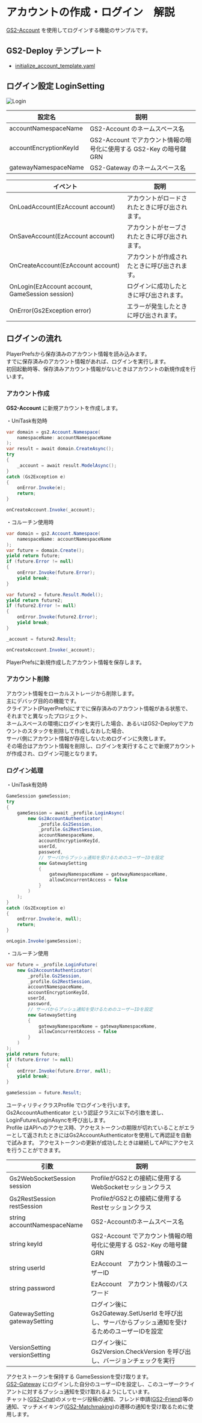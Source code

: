 # アカウントの作成・ログイン　解説

[GS2-Account](https://app.gs2.io/docs/index.html#gs2-account) を使用してログインする機能のサンプルです。

## GS2-Deploy テンプレート

- [initialize_account_template.yaml](../Templates/initialize_account_template.yaml)

## ログイン設定 LoginSetting

![Login](LoginSetting.png)

| 設定名 | 説明 |
--------|-----
| accountNamespaceName | GS2-Account のネームスペース名 |
| accountEncryptionKeyId | GS2-Account でアカウント情報の暗号化に使用する GS2-Key の暗号鍵GRN |
| gatewayNamespaceName | GS2-Gateway のネームスペース名 |

| イベント | 説明 |
---------|------
| OnLoadAccount(EzAccount account) | アカウントがロードされたときに呼び出されます。 |
| OnSaveAccount(EzAccount account) | アカウントがセーブされたときに呼び出されます。 |
| OnCreateAccount(EzAccount account) | アカウントが作成されたときに呼び出されます。 |
| OnLogin(EzAccount account, GameSession session) | ログインに成功したときに呼び出されます。 |
| OnError(Gs2Exception error) | エラーが発生したときに呼び出されます。 |

## ログインの流れ

PlayerPrefsから保存済みのアカウント情報を読み込みます。  
すでに保存済みのアカウント情報があれば、ログインを実行します。  
初回起動時等、保存済みアカウント情報がないときはアカウントの新規作成を行います。

### アカウント作成

__GS2-Account__ に新規アカウントを作成します。

・UniTask有効時
```c#
var domain = gs2.Account.Namespace(
    namespaceName: accountNamespaceName
);
var result = await domain.CreateAsync();
try
{
    _account = await result.ModelAsync();
}
catch (Gs2Exception e)
{
    onError.Invoke(e);
    return;
}

onCreateAccount.Invoke(_account);
```
・コルーチン使用時
```c#
var domain = gs2.Account.Namespace(
    namespaceName: accountNamespaceName
);
var future = domain.Create();
yield return future;
if (future.Error != null)
{
    onError.Invoke(future.Error);
    yield break;
}

var future2 = future.Result.Model();
yield return future2;
if (future2.Error != null)
{
    onError.Invoke(future2.Error);
    yield break;
}

_account = future2.Result;

onCreateAccount.Invoke(_account);
```

PlayerPrefsに新規作成したアカウント情報を保存します。  

### アカウント削除

アカウント情報をローカルストレージから削除します。  
主にデバッグ目的の機能です。  
クライアント(PlayerPrefs)にすでに保存済みのアカウント情報がある状態で、それまでと異なったプロジェクト、  
ネームスペースの環境にログインを実行した場合、あるいはGS2-Deployでアカウントのスタックを削除して作成しなおした場合、  
サーバ側にアカウント情報が存在しないためログインに失敗します。  
その場合はアカウント情報を削除し、ログインを実行することで新規アカウントが作成され、ログイン可能となります。

### ログイン処理

・UniTask有効時
```c#
GameSession gameSession;
try
{
    gameSession = await _profile.LoginAsync(
        new Gs2AccountAuthenticator(
            _profile.Gs2Session,
            _profile.Gs2RestSession,
            accountNamespaceName,
            accountEncryptionKeyId,
            userId,
            password,
            // サーバからプッシュ通知を受けるためのユーザーIDを設定
            new GatewaySetting 
            {
                gatewayNamespaceName = gatewayNamespaceName,
                allowConcurrentAccess = false
            }
        )
    );
}
catch (Gs2Exception e)
{
    onError.Invoke(e, null);
    return;
}

onLogin.Invoke(gameSession);
```
・コルーチン使用
```c#
var future = _profile.LoginFuture(
    new Gs2AccountAuthenticator(
        _profile.Gs2Session,
        _profile.Gs2RestSession,
        accountNamespaceName,
        accountEncryptionKeyId,
        userId,
        password,
        // サーバからプッシュ通知を受けるためのユーザーIDを設定
        new GatewaySetting 
        {
            gatewayNamespaceName = gatewayNamespaceName,
            allowConcurrentAccess = false
        }
    )
);
yield return future;
if (future.Error != null)
{
    onError.Invoke(future.Error, null);
    yield break;
}

gameSession = future.Result;
```

ユーティリティクラスProfile でログインを行います。  
Gs2AccountAuthenticator という認証クラスに以下の引数を渡し、LoginFuture/LoginAsyncを呼び出します。  
Profile はAPIへのアクセス時、アクセストークンの期限が切れていることがエラーとして返されたときにはGs2AccountAuthenticatorを使用して再認証を自動で試みます。
アクセストークンの更新が成功したときは継続してAPIにアクセスを行うことができます。

| 引数 | 説明                                                     |
------|--------------------------------------------------------
| Gs2WebSocketSession session | ProfileがGS2との接続に使用するWebSocketセッションクラス                  |
| Gs2RestSession restSession | ProfileがGS2との接続に使用するRestセッションクラス                       |
| string accountNamespaceName | GS2-Accountのネームスペース名                                   |
| string keyId | GS2-Account でアカウント情報の暗号化に使用する GS2-Key の暗号鍵GRN          |
| string userId | EzAccount　アカウント情報のユーザーID                               |
| string password | EzAccount　アカウント情報のパスワード                                |
| GatewaySetting gatewaySetting | ログイン後に Gs2Gateway.SetUserId を呼び出し、サーバからプッシュ通知を受けるためのユーザーIDを設定 |
| VersionSetting versionSetting | ログイン後に Gs2Version.CheckVersion を呼び出し、バージョンチェックを実行      |

アクセストークンを保持する GameSessionを受け取ります。  
[GS2-Gateway](https://app.gs2.io/docs/index.html#gs2-gateway) にログインした自分のユーザーIDを設定し、このユーザークライアントに対するプッシュ通知を受け取れるようにしています。  
チャット([GS2-Chat](Chat.md))のメッセージ投稿の通知、フレンド申請([GS2-Friend](Friend.md))等の通知、マッチメイキング([GS2-Matchmaking](Matchmaking.md))の遷移の通知を受け取るために使用します。


